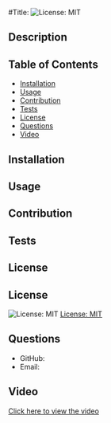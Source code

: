 #Title: 
![License: MIT](https://img.shields.io/badge/License-MIT-yellow.svg)

## Description


## Table of Contents
  * [Installation](#installation)
  * [Usage](#usage)
  * [Contribution](#contribution)
  * [Tests](#tests)
  * [License](#license)
  * [Questions](#questions)
  * [Video](#video)
          
## Installation


## Usage


## Contribution


## Tests


## License
## License
  ![License: MIT](https://img.shields.io/badge/License-MIT-yellow.svg)
  [License: MIT](https://opensource.org/licenses/MIT)
  

## Questions
 * GitHub: [](https://github.com/)
 * Email: [](mailto:)
          
## Video
[Click here to view the video]()
